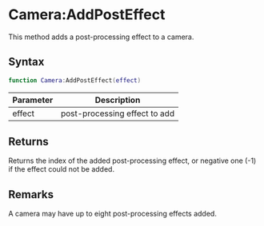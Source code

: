 # Camera:AddPostEffect

This method adds a post-processing effect to a camera.

## Syntax

```lua
function Camera:AddPostEffect(effect)
```

| Parameter | Description |
|---|---|
| effect | post-processing effect to add |

## Returns

Returns the index of the added post-processing effect, or negative one (-1) if the effect could not be added.

## Remarks

A camera may have up to eight post-processing effects added.